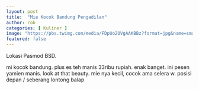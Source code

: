 ```yaml
---
layout: post
title:  "Mie Kocok Bandung Pengadilan"
author: rob
categories: [ Kuliner ]
image: "https://pbs.twimg.com/media/FDpUo2OVgAAKBBz?format=jpg&name=small"
featured: false
---
```


Lokasi Pasmod BSD.

mi kocok bandung. plus es teh manis 33ribu rupiah.
enak banget. ini pesen yamien manis. look at that beauty. mie nya kecil, cocok ama selera w. posisi depan / seberang lontong balap